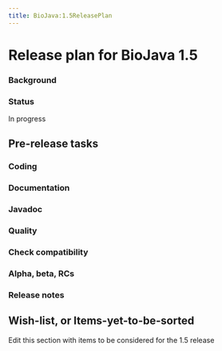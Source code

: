 ```yaml
---
title: BioJava:1.5ReleasePlan
---
```


Release plan for BioJava 1.5
============================

### Background

### Status

In progress

Pre-release tasks
-----------------

### Coding

### Documentation

### Javadoc

### Quality

### Check compatibility

### Alpha, beta, RCs

### Release notes

Wish-list, or Items-yet-to-be-sorted
------------------------------------

Edit this section with items to be considered for the 1.5 release
